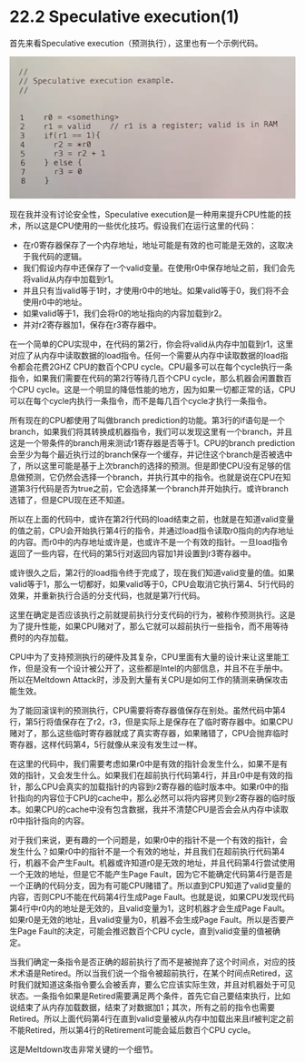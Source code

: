 # 22.2 Speculative execution\(1\)

首先来看Speculative execution（预测执行），这里也有一个示例代码。

![](../.gitbook/assets/image%20%28873%29%20%282%29%20%281%29.png)

现在我并没有讨论安全性，Speculative execution是一种用来提升CPU性能的技术，所以这是CPU使用的一些优化技巧。假设我们在运行这里的代码：

* 在r0寄存器保存了一个内存地址，地址可能是有效的也可能是无效的，这取决于我代码的逻辑。
* 我们假设内存中还保存了一个valid变量。在使用r0中保存地址之前，我们会先将valid从内存中加载到r1。
* 并且只有当valid等于1时，才使用r0中的地址。如果valid等于0，我们将不会使用r0中的地址。
* 如果valid等于1，我们会将r0的地址指向的内容加载到r2。
* 并对r2寄存器加1，保存在r3寄存器中。

在一个简单的CPU实现中，在代码的第2行，你会将valid从内存中加载到r1，这里对应了从内存中读取数据的load指令。任何一个需要从内存中读取数据的load指令都会花费2GHZ CPU的数百个CPU cycle。CPU最多可以在每个cycle执行一条指令，如果我们需要在代码的第2行等待几百个CPU cycle，那么机器会闲置数百个CPU cycle。这是一个明显的降低性能的地方，因为如果一切都正常的话，CPU可以在每个cycle内执行一条指令，而不是每几百个cycle才执行一条指令。

所有现在的CPU都使用了叫做branch prediction的功能。第3行的if语句是一个branch，如果我们将其转换成机器指令，我们可以发现这里有一个branch，并且这是一个带条件的branch用来测试r1寄存器是否等于1。CPU的branch prediction会至少为每个最近执行过的branch保存一个缓存，并记住这个branch是否被选中了，所以这里可能是基于上次branch的选择的预测。但是即使CPU没有足够的信息做预测，它仍然会选择一个branch，并执行其中的指令。也就是说在CPU在知道第3行代码是否为true之前，它会选择某一个branch并开始执行。或许branch选错了，但是CPU现在还不知道。

所以在上面的代码中，或许在第2行代码的load结束之前，也就是在知道valid变量的值之前，CPU会开始执行第4行的指令，并通过load指令读取r0指向的内存地址的内容。而r0中的内存地址或许是，也或许不是一个有效的指针。一旦load指令返回了一些内容，在代码的第5行对返回内容加1并设置到r3寄存器中。

或许很久之后，第2行的load指令终于完成了，现在我们知道valid变量的值。如果valid等于1，那么一切都好，如果valid等于0，CPU会取消它执行第4、5行代码的效果，并重新执行合适的分支代码，也就是第7行代码。

这里在确定是否应该执行之前就提前执行分支代码的行为，被称作预测执行。这是为了提升性能，如果CPU赌对了，那么它就可以超前执行一些指令，而不用等待费时的内存加载。

CPU中为了支持预测执行的硬件及其复杂，CPU里面有大量的设计来让这里能工作，但是没有一个设计被公开了，这些都是Intel的内部信息，并且不在手册中。所以在Meltdown Attack时，涉及到大量有关CPU是如何工作的猜测来确保攻击能生效。

为了能回滚误判的预测执行，CPU需要将寄存器值保存在别处。虽然代码中第4行，第5行将值保存在了r2，r3，但是实际上是保存在了临时寄存器中。如果CPU赌对了，那么这些临时寄存器就成了真实寄存器，如果赌错了，CPU会抛弃临时寄存器，这样代码第4，5行就像从来没有发生过一样。

在这里的代码中，我们需要考虑如果r0中是有效的指针会发生什么，如果不是有效的指针，又会发生什么。如果我们在超前执行代码第4行，并且r0中是有效的指针，那么CPU会真实的加载指针的内容到r2寄存器的临时版本中。如果r0中的指针指向的内容位于CPU的cache中，那么必然可以将内容拷贝到r2寄存器的临时版本。如果CPU的cache中没有包含数据，我并不清楚CPU是否会会从内存中读取r0中指针指向的内容。

对于我们来说，更有趣的一个问题是，如果r0中的指针不是一个有效的指针，会发生什么？如果r0中的指针不是一个有效的地址，并且我们在超前执行代码第4行，机器不会产生Fault。机器或许知道r0是无效的地址，并且代码第4行尝试使用一个无效的地址，但是它不能产生Page Fault，因为它不能确定代码第4行是否是一个正确的代码分支，因为有可能CPU赌错了。所以直到CPU知道了valid变量的内容，否则CPU不能在代码第4行生成Page Fault。也就是说，如果CPU发现代码第4行中r0内的地址是无效的，且valid变量为1，这时机器才会生成Page Fault。如果r0是无效的地址，且valid变量为0，机器不会生成Page Fault。所以是否要产生Page Fault的决定，可能会推迟数百个CPU cycle，直到valid变量的值被确定。

当我们确定一条指令是否正确的超前执行了而不是被抛弃了这个时间点，对应的技术术语是Retired。所以当我们说一个指令被超前执行，在某个时间点Retired，这时我们就知道这条指令要么会被丢弃，要么它应该实际生效，并且对机器处于可见状态。一条指令如果是Retired需要满足两个条件，首先它自己要结束执行，比如说结束了从内存加载数据，结束了对数据加1；其次，所有之前的指令也需要Retired。所以上面代码第4行在直到valid变量被从内存中加载出来且if被判定之前不能Retired，所以第4行的Retirement可能会延后数百个CPU cycle。

这是Meltdown攻击非常关键的一个细节。

